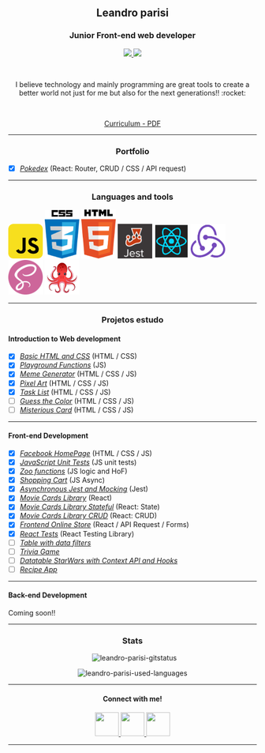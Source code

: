 <h2 align="center">Leandro parisi</h2>
<h3 align="center">Junior Front-end web developer</h3>
<p align="center">
  <a href="https://www.linkedin.com/in/leandro-parisi/" target="_blank" >
    <img src="https://i.ibb.co/Kx2GSrT/linkedin.png" width="35px">
  </a>
  <a href="https://www.instagram.com/leandroparisi.art/" target="_blank" >
    <img src="https://cdn.icon-icons.com/icons2/1211/PNG/512/1491579602-yumminkysocialmedia36_83067.png" width="35px">
  </a> 
</p>
<br />
<p align="center">
  I believe technology and mainly programming are great tools to create a better world not just for me but also for the next generations!! :rocket:
</p>
<br />
<p align="center">
  <a href="https://raw.githubusercontent.com/leandroparisi/leandroparisi/main/archives/CV-LeandroParisi_v1.1.pdf" target="_blank">
    Curriculum - PDF
  </a>
</p>

<hr />

<h3 align="center">Portfolio</h3>

- [x] *[Pokedex](https://leandroparisi.github.io/pokedex/)* (React: Router, CRUD / CSS / API request)

<hr />

<h3 align="center">Languages and tools</h3>
<div style="margin: auto">
  <img src="https://raw.githubusercontent.com/leandroparisi/leandroparisi/main/assets/JavaScript-icon.png" alt="JavaScript" width="70px"/>
  <img src="https://raw.githubusercontent.com/leandroparisi/leandroparisi/main/assets/Css-icon.png" alt="CSS" width="70px"/>
  <img src="https://raw.githubusercontent.com/leandroparisi/leandroparisi/main/assets/Html-icon.png" alt="HTML" width="70px"/>
  <img src="https://raw.githubusercontent.com/leandroparisi/leandroparisi/main/assets/Jest-icon.png" alt="Jest" width="70px"/>
  <img src="https://raw.githubusercontent.com/leandroparisi/leandroparisi/main/assets/React-icon.png" alt="React" width="70px"/>
  <img src="https://raw.githubusercontent.com/leandroparisi/leandroparisi/main/assets/Redux-icon.png" alt="React" width="70px"/>
  <img src="https://raw.githubusercontent.com/leandroparisi/leandroparisi/main/assets/Sass-icon.png" alt="React" width="70px"/>
  <img src="https://raw.githubusercontent.com/leandroparisi/leandroparisi/main/assets/reactTestingLibrary-logo.png" alt="React" width="70px"/>
</div>

<hr />

<h3 align="center">Projetos estudo</h3>
<h4>Introduction to Web development</h4>

- [x] *[Basic HTML and CSS](https://leandroparisi.github.io/B1.lessons-learned/)* (HTML / CSS)
- [x] *[Playground Functions](https://github.com/LeandroParisi/playground-functions)* (JS)
- [x] *[Meme Generator](https://leandroparisi.github.io/B3.meme-generator/)* (HTML / CSS / JS)
- [x] *[Pixel Art](https://leandroparisi.github.io/B4.pixel-art/)* (HTML / CSS / JS)
- [x] *[Task List](https://leandroparisi.github.io/B5.todo-list/)* (HTML / CSS / JS)
- [ ] *[Guess the Color]()* (HTML / CSS / JS)
- [ ] *[Misterious Card]()* (HTML / CSS / JS)
<hr />


<h4>Front-end Development</h4>

- [x] *[Facebook HomePage](https://leandroparisi.github.io/B6.facebook-homePage/)* (HTML / CSS / JS)
- [x] *[JavaScript Unit Tests](https://github.com/LeandroParisi/B7.js-unit-tests)* (JS unit tests)
- [x] *[Zoo functions](https://github.com/LeandroParisi/B8.zoo-functions)* (JS logic and HoF)
- [x] *[Shopping Cart](https://leandroparisi.github.io/B9.shopping-cart/)* (JS Async)
- [x] *[Asynchronous Jest and Mocking](https://github.com/LeandroParisi/B10.asynchronous-jest-and-mock)* (Jest)
- [x] *[Movie Cards Library](https://leandroparisi.github.io/B11.movie-card-library/)* (React)
- [x] *[Movie Cards Library Stateful](https://leandroparisi.github.io/B12.movie-cards-library-stateful/)* (React: State)
- [x] *[Movie Cards Library CRUD](https://leandroparisi.github.io/B13.movie-card-library-crud/)* (React: CRUD)
- [x] *[Frontend Online Store](https://leandroparisi.github.io/B14.online-store/)* (React / API Request / Forms)
- [x] *[React Tests](https://github.com/LeandroParisi/B15.react-testing-library)* (React Testing Library)
- [ ] *[Table with data filters]()*
- [ ] *[Trivia Game]()*
- [ ] *[Datatable StarWars with Context API and Hooks]()*
- [ ] *[Recipe App]()*
<hr />


<h4>Back-end Development</h4>

<p>Coming soon!!</p>

<hr />

<h3 align="center">Stats</h3>

  <p align="center">&nbsp;
      <img src="https://github-readme-stats.vercel.app/api?username=leandroparisi&count_private=true&show_icons=true&theme=graywhite&icon_color=268bd2&title_color=268bd2" alt="leandro-parisi-gitstatus" />
  </p>
  <p align="center">
      <img src="https://github-readme-stats.vercel.app/api/top-langs/?username=leandroparisi&layout=compact&theme=graywhite&title_color=268bd2" alt="leandro-parisi-used-languages" />
  </p>

<hr />
<h4 align="center">Connect with me!</h4>
<p align="center">
  <a href="https://www.linkedin.com/in/leandro-parisi/" target="_blank" >
    <img src="https://i.ibb.co/Kx2GSrT/linkedin.png" width="48px" height="48px">
  </a>
  <a href="https://github.com/leandroparisi" target="_blank" >
    <img src="https://cdn.iconscout.com/icon/free/png-256/github-108-438008.png" width="48px" height="48px">
  </a> 
  <a href="https://www.instagram.com/leandroparisi.art/" target="_blank" >
    <img src="https://cdn.icon-icons.com/icons2/1211/PNG/512/1491579602-yumminkysocialmedia36_83067.png" width="48px" height="48px">
  </a> 
</p>

<hr />
<br />
